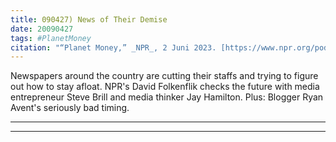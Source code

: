 ```yaml
---
title: 090427) News of Their Demise
date: 20090427
tags: #PlanetMoney
citation: "“Planet Money,” _NPR_, 2 Juni 2023. [https://www.npr.org/podcasts/510289/planet-money](https://www.npr.org/podcasts/510289/planet-money) (diakses 4 Juni 2023)."
---
```


Newspapers around the country are cutting their staffs and trying to figure out how to stay afloat. NPR's David Folkenflik checks the future with media entrepreneur Steve Brill and media thinker Jay Hamilton. Plus: Blogger Ryan Avent's seriously bad timing.

----



----
